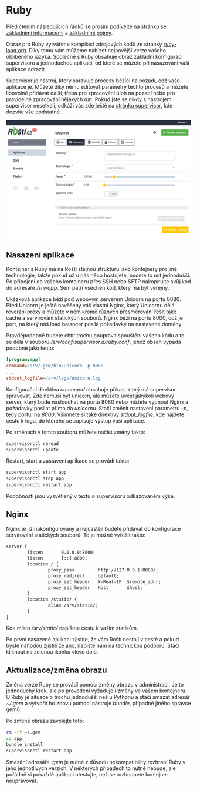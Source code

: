 # Ruby

Před čtením následujících řádků se prosím podívejte na stránku se [základními informacemi](../base.md) a [základními pojmy](../aword.md).

Obraz pro Ruby vytváříme kompilací zdrojových kódů ze stránky [ruby-lang.org](http://ruby-lang.org). Díky tomu vám můžeme nabízet nejnovější verze vašeho oblíbeného jazyka. Společně s Ruby obsahuje obraz základní konfiguraci supervisoru a jednoduchou aplikaci, od které se můžete při nasazování vaší aplikace odrazit.

Supervisor je nástroj, který spravuje procesy běžící na pozadí, což vaše aplikace je. Můžete díky němu editovat parametry těchto procesů a můžete libovolně přidávat další, třeba pro zpracování úloh na pozadí nebo pro pravidelné zpracování nějakých dat. Pokud jste se nikdy s nástrojem supervisor nesetkali, odkáži vás zde ještě na [stránku supervisor](../tools/supervisor.md), kde dozvíte vše podstatné.

![Ruby aplikace - nastavení parametrů](../imgs/ruby_app_param.png)

## Nasazení aplikace

Kontejner s Ruby má na Roští stejnou strukturu jako kontejnery pro jiné technologie, takže pokud už u nás něco hostujete, budete to mít jednodušší. Po připojení do vašeho kontejneru přes SSH nebo SFTP nakopírujte svůj kód do adresáře */srv/app*. Sem patří všechen kód, který má být veřejný.

Ukázková aplikace běží pod webovým serverem Unicorn[](http://unicorn.bogomips.org/)  na portu 8080. Před Unicorn je ještě navěšený váš vlastní Nginx, který Unicornu dělá reverzní proxy a můžete v něm kromě různých přesměrování řešit také cache a servírování statických souborů. Nginx běží na portu 8000, což je port, na který náš load balancer posílá požadavky na nastavené domény.

Pravděpodobně budete chtít trochu poupravit spouštění vašeho kódu a to se dělá v souboru */srv/conf/supervisor.d/ruby.conf*, jehož obsah vypadá podobně jako tento:

```ini
[program:app]
command=/srv/.gem/bin/unicorn -p 8080
...
stdout_logfile=/srv/logs/unicorn.log
```

Konfigurační direktiva *command* obsahuje příkaz, který má supervisor spravovat. Zde nemusí být unicorn, ale můžete uvést jakýkoli webový server, který bude naslouchat na portu 8080 nebo můžete vypnout Nginx a požadavky posílat přímo do *unicornu*. Stačí změnit nastavení parametru *-p*, tedy portu, na *8000*. Všimněte si také direktivy *stdout_logfile*, kde najdete cestu k logu, do kterého se zapisuje výstup vaší aplikace.

Po změnách v tomto souboru můžete načíst změny takto:

```bash
supervisorctl reread
supervisorctl update
```

Restart, start a zastavení aplikace se provádí takto:

```bash
supervisorctl start app
supervisorctl stop app
supervisorctl restart app
```

Podobnosti jsou vysvětlený v textu o supervisoru odkazovaném výše.


## Nginx

Nginx je již nakonfigurovaný a nejčastěji budete přidávat do konfigurace servírování statických souborů. To je možné vyřešit takto:

```
server {
        listen       0.0.0.0:8000;
        listen       [::]:8000;
        location / {
                proxy_pass         http://127.0.0.1:8080/;
                proxy_redirect     default;
                proxy_set_header   X-Real-IP  $remote_addr;
                proxy_set_header   Host       $host;
        }
        location /static/ {
                alias /srv/static/;
        }
}
```

Kde místo */srv/static/* napíšete cestu k vaším statikům.

Po první nasazené aplikaci zjistíte, že vám Roští nestojí v cestě a pokud byste náhodou zjistili že ano, napište nám na technickou podporu. Stačí kliknout na zelenou ikonku vlevo dole.

## Aktualizace/změna obrazu

Změna verze Ruby se provádí pomocí změny obrazu v administraci. Je to jednoduchý krok, ale po provedení vyžaduje i změny ve vašem kontejneru. U Ruby je situace o trochu jednodušší než u Pythonu a stačí smazat adresář *~/.gem* a vytvořit ho znovu pomocí nástroje *bundle*, případně jiného správce gemů.

Po změně obrazu zavolejte toto:

```bash
rm -rf ~/.gem
cd app
bundle install
supervisorctl restart app
```

Smazání adresáře *.gem* je nutné z důvodu nekompatibility rozhraní Ruby v jeho jednotlivých verzích. V některých případech to nutné nebude, ale pořádně si pokaždé aplikaci otestujte, než se rozhodnete kontejner neupravovat.
